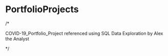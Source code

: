 # PortfolioProjects

/* 

COVID-19_Portfolio_Project referenced using SQL Data Exploration by Alex the Analyst

*/
